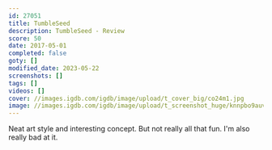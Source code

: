 ```yaml
---
id: 27051
title: TumbleSeed
description: TumbleSeed - Review
score: 50
date: 2017-05-01
completed: false
goty: []
modified_date: 2023-05-22
screenshots: []
tags: []
videos: []
cover: //images.igdb.com/igdb/image/upload/t_cover_big/co24m1.jpg
image: //images.igdb.com/igdb/image/upload/t_screenshot_huge/knnpbo9auvlbmkqqjpgd.jpg
---
```

Neat art style and interesting concept. But not really all that fun. I'm also really bad at it.